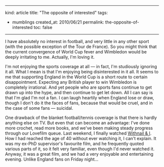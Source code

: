 -----
kind: article
title: "The opposite of interested"
tags:
- mumblings
created_at: 2010/06/21
permalink: the-opposite-of-interested
toc: false
-----

<p>I have absolutely no interest in football, and very little in any other sport (with the possible exception of the Tour de France). So you might think that the current convergence of World Cup fever and Wimbledon would be deeply irritating to me. Actually, I'm loving it.</p>

<p>I'm not enjoying the sports coverage at all &mdash; in fact, I'm studiously ignoring it all. What I mean is that I'm enjoying being disinterested in it all. It seems to me that supporting England in the World Cup is a short route to certain disappointment. Expecting any British player to win Wimbledon is completely irrational. And yet people who are sports fans continue to get drawn up into the hype, and then continue to get let down. All I can say is that I'm glad I'm not a fan. I can laugh heartily when England lose or draw, though I don't do it the faces of fans, because that would be cruel, and in the case of some fans &mdash; suicidal.</p>

<p>One drawback of the blanket football/tennis coverage is that there is hardly anything else on TV. But even that can become an advantage: I've done more crochet, read more books, and we've been making steady progress through our Lovefilm queue. Last weekend, I finally watched <a href="http://www.imdb.com/title/tt0094336/">Withnail &amp; I</a>. How I had reached the age of 40 without ever watching it, I can't explain. It was my ex-PhD supervisor's favourite film, and he frequently quoted various parts of it, so it felt very familiar, even though I'd never watched it. Anyway, it was a great film, and we had a very enjoyable and entertaining evening. Unlike England fans on Friday night...</p>



